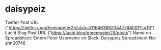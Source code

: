 # daisypeiz
Twitter Post URL ("https://twitter.com/Emempeter25/status/1164836820447744001?s=19")
Lucid Blog Post URL ("https://lucid.blog/emempeter25/posts")
Name on Spreadsheet: Emem Peter
Username on Slack: Daisypeiz
Spreadsheet No: shn00748
